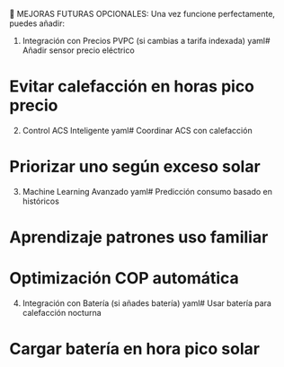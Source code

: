 🚀 MEJORAS FUTURAS OPCIONALES:
Una vez funcione perfectamente, puedes añadir:
1. Integración con Precios PVPC (si cambias a tarifa indexada)
yaml# Añadir sensor precio eléctrico
# Evitar calefacción en horas pico precio
2. Control ACS Inteligente
yaml# Coordinar ACS con calefacción
# Priorizar uno según exceso solar
3. Machine Learning Avanzado
yaml# Predicción consumo basado en históricos
# Aprendizaje patrones uso familiar
# Optimización COP automática
4. Integración con Batería (si añades batería)
yaml# Usar batería para calefacción nocturna
# Cargar batería en hora pico solar
